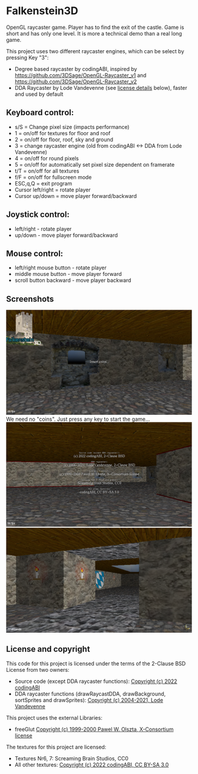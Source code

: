 # Falkenstein3D

OpenGL raycaster game. Player has to find the exit of the castle. Game is short and has only one level. It is more a technical demo than a real long game.

This project uses two different raycaster engines, which can be select by pressing Key "3":
- Degree based raycaster by codingABI, inspired by https://github.com/3DSage/OpenGL-Raycaster_v1 and https://github.com/3DSage/OpenGL-Raycaster_v2
- DDA Raycaster by Lode Vandevenne (see [license details](#license-and-copyright) below), faster and used by default

## Keyboard control:
- s/S = Change pixel size (impacts performance)
- 1 = on/off for textures for floor and roof
- 2 = on/off for floor, roof, sky and ground
- 3 = change raycaster engine (old from codingABI <-> DDA from Lode Vandevenne) 
- 4 = on/off for round pixels
- 5 = on/off for automatically set pixel size dependent on framerate
- t/T = on/off for all textures
- f/F = on/off for fullscreen mode
- ESC,q,Q = exit program
- Cursor left/right = rotate player
- Cursor up/down = move player forward/backward

## Joystick control:
- left/right - rotate player
- up/down - move player forward/backward
 
## Mouse control:
- left/right mouse button - rotate player
- middle mouse button - move player forward
- scroll button backward - move player backward

## Screenshots
![Start screen](assets/images/Screenshot01.jpg)
We need no "coins". Just press any key to start the game...
![License screen](assets/images/Screenshot02.jpg)
![Open wall](assets/images/Screenshot03.jpg)

## License and copyright

This code for this project is licensed under the terms of the 2-Clause BSD License from two owners:

- Source code (except DDA raycaster functions): [Copyright (c) 2022 codingABI](LICENSE.md)
- DDA raycaster functions (drawRaycastDDA, drawBackground, sortSprites and drawSprites): [Copyright (c) 2004-2021, Lode Vandevenne](LICENSE.DDA)

This project uses the external Libraries:
- freeGlut [Copyright (c) 1999-2000 Pawel W. Olszta, X-Consortium license](LICENSE.freeGlut)

The textures for this project are licensed:
- Textures Nr6, 7: Screaming Brain Studios, CC0 
- All other textures: [Copyright (c) 2022 codingABI, CC BY-SA 3.0](LICENSE.CC-BY-SA-3.0)
